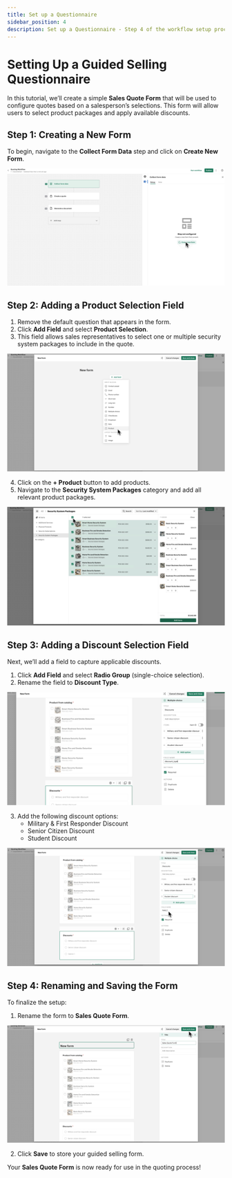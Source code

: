 ```yaml
---
title: Set up a Questionnaire
sidebar_position: 4
description: Set up a Questionnaire - Step 4 of the workflow setup process
---
```


# Setting Up a Guided Selling Questionnaire

In this tutorial, we’ll create a simple **Sales Quote Form** that will be used to configure quotes based on a salesperson’s selections. This form will allow users to select product packages and apply available discounts.

## Step 1: Creating a New Form
To begin, navigate to the **Collect Form Data** step and click on **Create New Form**.

![Create New Form](/img/form/create_new_form.png)

## Step 2: Adding a Product Selection Field
1. Remove the default question that appears in the form.
2. Click **Add Field** and select **Product Selection**.
3. This field allows sales representatives to select one or multiple security system packages to include in the quote.

![Start Adding Product Field](/img/form/start_adding_product_field_to_the_form.png)

4. Click on the **+ Product** button to add products.
5. Navigate to the **Security System Packages** category and add all relevant product packages.

![Add Products to Product Field](/img/form/add_products_to_the_product_field.png)

## Step 3: Adding a Discount Selection Field
Next, we’ll add a field to capture applicable discounts.

1. Click **Add Field** and select **Radio Group** (single-choice selection).
2. Rename the field to **Discount Type**.

![Rename Field](/img/form/rename_field.png)

3. Add the following discount options:
   - Military & First Responder Discount
   - Senior Citizen Discount
   - Student Discount

![Add Types of Discounts](/img/form/add_types_of_discounts_to_the_discount_field.png)

## Step 4: Renaming and Saving the Form
To finalize the setup:
1. Rename the form to **Sales Quote Form**.

![Rename Form](/img/form/rename_form.png)

2. Click **Save** to store your guided selling form.

Your **Sales Quote Form** is now ready for use in the quoting process!